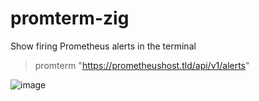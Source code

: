 # promterm-zig
Show firing Prometheus alerts in the terminal


> promterm "https://prometheushost.tld/api/v1/alerts"

![image](https://user-images.githubusercontent.com/1719781/173085457-947cf0c6-22c9-49de-aa7d-ae8f7c17ae7f.png)

